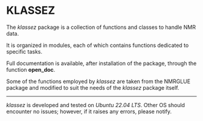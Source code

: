 # **KLASSEZ**

The *klassez* package is a collection of functions and classes to handle NMR data.

It is organized in modules, each of which contains functions dedicated to specific tasks.

Full documentation is available, after installation of the package, through the function **open_doc**.

Some of the functions employed by *klassez* are taken from the NMRGLUE package and modified to suit the needs of the *klassez* package itself.

---

*klassez* is developed and tested on *Ubuntu 22.04 LTS*. Other OS should encounter no issues; however, if it raises any errors, please notify.
